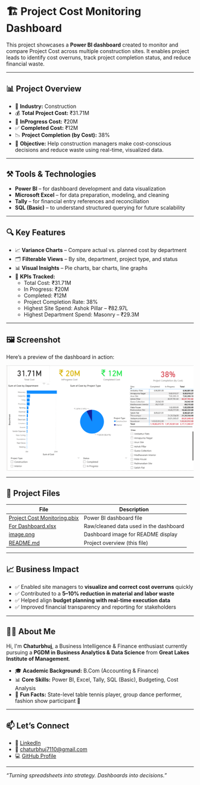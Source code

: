 # 🏗️ Project Cost Monitoring Dashboard

This project showcases a **Power BI dashboard** created to monitor and compare Project Cost across multiple construction sites. It enables project leads to identify cost overruns, track project completion status, and reduce financial waste.

---

## 📊 Project Overview

- 📍 **Industry:** Construction  
- 💰 **Total Project Cost:** ₹31.71M  
- 💸 **InProgress Cost:** ₹20M  
- ✅ **Completed Cost:** ₹12M  
- 📉 **Project Completion (by Cost):** 38%  
- 🎯 **Objective:** Help construction managers make cost-conscious decisions and reduce waste using real-time, visualized data.

---

## ⚒️ Tools & Technologies

- **Power BI** – for dashboard development and data visualization  
- **Microsoft Excel** – for data preparation, modeling, and cleaning  
- **Tally** – for financial entry references and reconciliation  
- **SQL (Basic)** – to understand structured querying for future scalability  

---

## 🔍 Key Features

- 📈 **Variance Charts** – Compare actual vs. planned cost by department  
- 🗂️ **Filterable Views** – By site, department, project type, and status  
- 📊 **Visual Insights** – Pie charts, bar charts, line graphs  
- 📌 **KPIs Tracked:**  
  - Total Cost: ₹31.71M  
  - In Progress: ₹20M  
  - Completed: ₹12M  
  - Project Completion Rate: 38%  
  - Highest Site Spend: Ashok Pillar – ₹82.97L  
  - Highest Department Spend: Masonry – ₹29.3M

---

## 🖼️ Screenshot

Here’s a preview of the dashboard in action:

![Dashboard Overview](https://github.com/Chaturbhuj7/construction-dashboard/blob/main/image.png)

---

## 📁 Project Files

| File | Description |
|------|-------------|
| [Project Cost Monitoring.pbix](https://github.com/Chaturbhuj7/construction-dashboard/blob/main/Project%20Cost%20Monitoring.pbix) | Power BI dashboard file |
| [For Dashboard.xlsx](https://github.com/Chaturbhuj7/construction-dashboard/blob/main/For%20Dashboard.xlsx) | Raw/cleaned data used in the dashboard |
| [image.png](https://github.com/Chaturbhuj7/construction-dashboard/blob/main/image.png) | Dashboard image for README display |
| [README.md](https://github.com/Chaturbhuj7/construction-dashboard/blob/main/README.md) | Project overview (this file) |


---

## 📈 Business Impact

- ✅ Enabled site managers to **visualize and correct cost overruns** quickly  
- ✅ Contributed to a **5–10% reduction in material and labor waste**  
- ✅ Helped align **budget planning with real-time execution data**  
- ✅ Improved financial transparency and reporting for stakeholders  

---

## 🙋‍♂️ About Me

Hi, I'm **Chaturbhuj**, a Business Intelligence & Finance enthusiast currently pursuing a **PGDM in Business Analytics & Data Science** from **Great Lakes Institute of Management**.

- 🎓 **Academic Background:** B.Com (Accounting & Finance)  
- 📊 **Core Skills:** Power BI, Excel, Tally, SQL (Basic), Budgeting, Cost Analysis  
- 🏓 **Fun Facts:** State-level table tennis player, group dance performer, fashion show participant 🎉

---

## 📫 Let’s Connect

- 💼 [LinkedIn](https://linkedin.com/in/chatur)  
- 💌 chaturbhuj7110@gmail.com  
- 💻 [GitHub Profile](https://github.com/Chaturbhuj7)

---

_“Turning spreadsheets into strategy. Dashboards into decisions.”_
